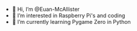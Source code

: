 - 👋 Hi, I’m @Euan-McAllister
- 👀 I’m interested in Raspberry Pi's and coding
- 🌱 I’m currently learning  Pygame Zero in Python
